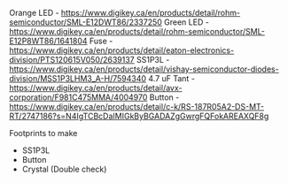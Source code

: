 Orange LED - https://www.digikey.ca/en/products/detail/rohm-semiconductor/SML-E12DWT86/2337250
Green LED - https://www.digikey.ca/en/products/detail/rohm-semiconductor/SML-E12P8WT86/1641804
Fuse - https://www.digikey.ca/en/products/detail/eaton-electronics-division/PTS120615V050/2639137
SS1P3L - https://www.digikey.ca/en/products/detail/vishay-semiconductor-diodes-division/MSS1P3LHM3_A-H/7594340
4.7 uF Tant - https://www.digikey.ca/en/products/detail/avx-corporation/F981C475MMA/4004970
Button - https://www.digikey.ca/en/products/detail/c-k/RS-187R05A2-DS-MT-RT/2747186?s=N4IgTCBcDaIMIGkByBGADAZgGwrgFQFokAREAXQF8g

Footprints to make 
- SS1P3L
- Button 
- Crystal (Double check)